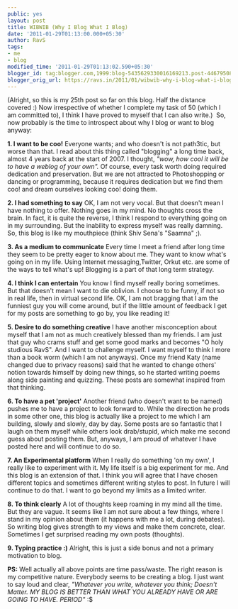 ```yaml
---
public: yes
layout: post
title: WIBWIB (Why I Blog What I Blog)
date: '2011-01-29T01:13:00.000+05:30'
author: RavS
tags:
- me
- blog
modified_time: '2011-01-29T01:13:02.590+05:30'
blogger_id: tag:blogger.com,1999:blog-5435629330016169213.post-4467950861937915691
blogger_orig_url: https://ravs.in/2011/01/wibwib-why-i-blog-what-i-blog.html
---
```


(Alright, so this is my 25th post so far on this blog. Half the distance covered :) Now irrespective of whether I complete my task of 50 (which I am committed to), I think I have proved to myself that I can also write.)  So, now probably is the time to introspect about why I blog or want to blog anyway:

**1. I want to be coo!**
Everyone wants; and who doesn't is not path3tic, but worse than that. I read about this thing called "blogging" a long time back, almost 4 years back at the start of 2007. I thought, _"wow, how cool it will be to have a weblog of your own"._ Of course, every task worth doing required dedication and preservation. But we are not attracted to Photoshopping or dancing or programming, because it requires dedication but we find them coo! and dream ourselves looking coo! doing them.

**2. I had something to say**
OK, I am not very vocal. But that doesn't mean I have nothing to offer. Nothing goes in my mind. No thoughts cross the brain. In fact, it is quite the reverse, I think I respond to everything going on in my surrounding. But the inability to express myself was really damning. So, this blog is like my mouthpiece (think Shiv Sena's "Saamna" ;).

**3. As a medium to communicate**
Every time I meet a friend after long time they seem to be pretty eager to know about me. They want to know what's going on in my life. Using Internet messaging,Twitter, Orkut etc. are some of the ways to tell what's up! Blogging is a part of that long term strategy.

**4. I think I can entertain**
You know I find myself really boring sometimes. But that doesn't mean I want to die oblivion. I choose to be funny, if not so in real life, then in virtual second life. OK, I am not bragging that I am the funniest guy you will come around, but if the little amount of feedback I get for my posts are something to go by, you like reading it!

**5. Desire to do something creative**
I have another misconception about myself that I am not as much creatively blessed than my friends. I am just that guy who crams stuff and get some good marks and becomes "O holy studious RavS". And I want to challenge myself. I want myself to think I more than a book worm (which I am not anyways). Once my friend Katy (name changed due to privacy reasons) said that he wanted to change others' notion towards himself by doing new things, so he started writing poems along side painting and quizzing. These posts are somewhat inspired from that thinking.

**6. To have a pet 'project'**
Another friend (who doesn't want to be named) pushes me to have a project to look forward to. While the direction he prods in some other one, this blog is actually like a project to me which I am building, slowly and slowly, day by day. Some posts are so fantastic that I laugh on them myself while others look drab/stupid, which make me second guess about posting them. But, anyways, I am proud of whatever I have posted here and will continue to do so.

**7. An Experimental platform**
When I really do something 'on my own', I really like to experiment with it. My life itself is a big experiment for me. And this blog is an extension of that. I think you will agree that I have chosen different topics and sometimes different writing styles to post. In future I will continue to do that. I want to go beyond my limits as a limited writer.

**8. To think clearly**
A lot of thoughts keep roaming in my mind all the time. But they are vague. It seems like I am not sure about a few things, where I stand in my opinion about them (it happens with me a lot, during debates). So writing blog gives strength to my views and make them concrete, clear. Sometimes I get surprised reading my own posts (thoughts).

**9. Typing practice :)**
Alright, this is just a side bonus and not a primary motivation to blog.

**PS:** Well actually all above points are time pass/waste. The right reason is my competitive nature. Everybody seems to be creating a blog. I just want to say loud and clear, _"Whatever you write, whatever you think; Doesn't Matter. MY BLOG IS BETTER THAN WHAT YOU ALREADY HAVE OR ARE GOING TO HAVE. PERIOD"_ :$
